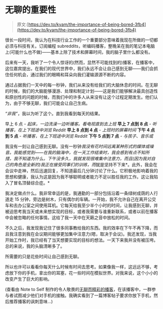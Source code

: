 # 无聊的重要性

> 原文:[https://dev.to/kyam/the-importance-of-being-bored-3fb4](https://dev.to/kyam/the-importance-of-being-bored-3fb4)

很长一段时间，我认为在科技行业工作的一个重要部分意味着我现在所做的一切都必须与科技有关。订阅编程 subreddits，听编码播客，整晚呆在我的笔记本电脑上(可能什么也不做)——基本上除了技术和屏幕时间，我的脑子里什么都没有。

后来有一天，我听了一个令人惊讶的(然而，显然不可能找到的)播客，在播客中，这位嘉宾提出，在我们的现代世界中，我们永远不会让自己感到无聊——我们会抓住任何机会，通过我们的眼睛和耳朵向我们灌输源源不断的内容。

通过占据我们一天中的每一秒钟，我们从来没有给我们的大脑休息的时间。在无聊的时候，我们的大脑能够漫游、处理和制定计划——这是我们能够解决最具创造性和原创性的问题的时候，而我们中的许多人从来没有让这个过程定期发生。他们认为，由于不够无聊，我们可能会让自己生病。

*“非我”*，我以为听了这个。直到我看到每天的结果。

早上 6 点 - *起床，一边洗澡一边听播客。看电视直到去上班*
**早上 7 点到 8 点** - *听播客，在上下班途中浏览 Reddit*
**早上 8 点到 4 点** - *上班时的屏幕时间*
**下午 4 点到 5 点** - *听播客，在上下班途中浏览 Reddit*
**下午 5 点到 7 点** - *与孩子、音乐或*

我没有一刻让自己感到无聊。没有一秒钟*我没有花时间远离某种形式的媒体或噪音。我能感觉到——在我的脑海中，在一天工作结束时，我会感到有点不知所措，我不知道为什么。下午没多久，我就发现很难集中注意力，而且(因为我对自己的角色是全新的)我正在接受同事们的训练，而*就是坚持不下来*。此外，我会在会议中走神，然后迅速回复，不知道最后几分钟讨论了什么。它积极地影响着我的思想和健康，我认为这是因为我不够聪明或者能力不足以胜任我的工作。这让我陷入了冒名顶替综合症。*

我决定做点什么。我非常幸运的是，我通勤的一部分包括沿着一条绿树成荫的人行道走 15 分钟，旁边是树木，只有偶尔的车辆。一开始，我不允许自己在离开公交车和去办公室之间使用耳机。它每天给我至少半个小时的时间，让我感到无聊，并被迫思考我当天或未来想实现的目标，或者我需要与谁重新联系，或者以前在播客中会被忽略的任何事情。这给了我一天中在天籁之音中放松的时间。

不久之后，我发现我记住了很多同事教给我的东西。我的效率在下午不再下降，而且我注意到我在会议期间能够更加集中注意力(嗯，取决于会议)。我还发现，当我开始工作时，我已经有了当天想要实现的目标的想法。一天下来我并没有被压垮。总的来说，我的头脑清晰多了。

所需要的只是花些时间让自己感到无聊。

所以也许可以看看你每天什么时候有时间去思考。如果像我一样，这远远不够，考虑放下你的手机，拿出你的耳塞，花一些时间在模拟世界。对我来说，这个小小的改变产生了巨大的影响。

(查看由 Note to Self 制作的令人敬畏的[无聊而精彩的播客](https://www.wnyc.org/series/bored-and-brilliant)，在该播客中，一群参与者试图减少他们对手机的接触。我确实看到了一篇博客帖子要求你放下手机，然后推荐播客的讽刺意味...)